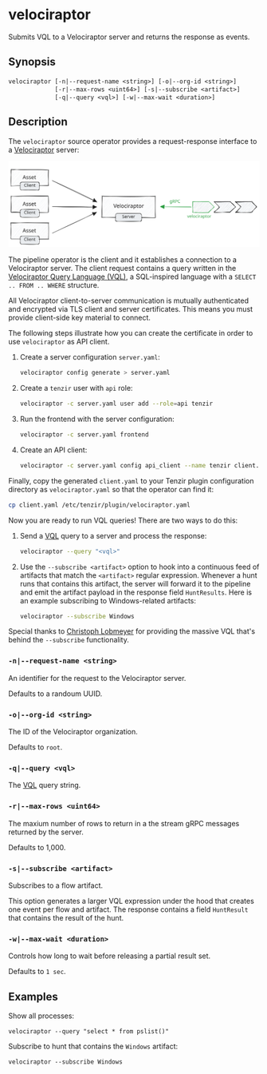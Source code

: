 # velociraptor

Submits VQL to a Velociraptor server and returns the response as events.

## Synopsis

```
velociraptor [-n|--request-name <string>] [-o|--org-id <string>]
             [-r|--max-rows <uint64>] [-s|--subscribe <artifact>]
             [-q|--query <vql>] [-w|--max-wait <duration>]
```

## Description

The `velociraptor` source operator provides a request-response interface to a
[Velociraptor](https://docs.velociraptor.app) server:

![Velociraptor](velociraptor.excalidraw.svg)

The pipeline operator is the client and it establishes a connection to a
Velociraptor server. The client request contains a query written in the
[Velociraptor Query Language (VQL)][vql], a SQL-inspired language with a `SELECT
.. FROM .. WHERE` structure.

[vql]: https://docs.velociraptor.app/docs/vql

All Velociraptor client-to-server communication is mutually authenticated and
encrypted via TLS client and server certificates. This means you must provide
client-side key material to connect.

The following steps illustrate how you can create the certificate in
order to use `velociraptor` as API client.

1. Create a server configuration `server.yaml`:
   ```bash
   velociraptor config generate > server.yaml
   ```

1. Create a `tenzir` user with `api` role:
   ```bash
   velociraptor -c server.yaml user add --role=api tenzir
   ```

1. Run the frontend with the server configuration:
   ```bash
   velociraptor -c server.yaml frontend
   ```

1. Create an API client:
   ```bash
   velociraptor -c server.yaml config api_client --name tenzir client.yaml
   ```

Finally, copy the generated `client.yaml` to your Tenzir plugin configuration
directory as `velociraptor.yaml` so that the operator can find it:

```bash
cp client.yaml /etc/tenzir/plugin/velociraptor.yaml
```

Now you are ready to run VQL queries! There are two ways to do this:

1. Send a [VQL][vql] query to a server and process the response:
   ```bash
   velociraptor --query "<vql>"
   ```

2. Use the `--subscribe <artifact>` option to hook into a continuous feed of
   artifacts that match the `<artifact>` regular expression. Whenever a hunt
   runs that contains this artifact, the server will forward it to the pipeline
   and emit the artifact payload in the response field `HuntResults`. Here is an
   example subscribing to Windows-related artifacts:
   ```bash
   velociraptor --subscribe Windows
   ```

Special thanks to [Christoph Lobmeyer](https://github.com/lo-chr) for providing
the massive VQL that's behind the `--subscribe` functionality.

### `-n|--request-name <string>`

An identifier for the request to the Velociraptor server.

Defaults to a randoum UUID.

### `-o|--org-id <string>`

The ID of the Velociraptor organization.

Defaults to `root`.

### `-q|--query <vql>`

The [VQL][vql] query string.

### `-r|--max-rows <uint64>`

The maxium number of rows to return in a the stream gRPC messages returned by
the server.

Defaults to 1,000.

### `-s|--subscribe <artifact>`

Subscribes to a flow artifact.

This option generates a larger VQL expression under the hood that creates one
event per flow and artifact. The response contains a field `HuntResult` that
contains the result of the hunt.

### `-w|--max-wait <duration>`

Controls how long to wait before releasing a partial result set.

Defaults to `1 sec`.

## Examples

Show all processes:

```
velociraptor --query "select * from pslist()"
```

Subscribe to hunt that contains the `Windows` artifact:

```
velociraptor --subscribe Windows
```
